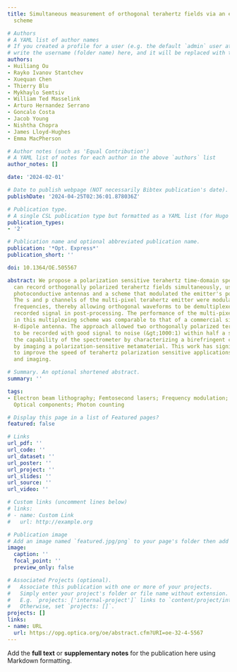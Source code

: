 ```yaml
---
title: Simultaneous measurement of orthogonal terahertz fields via an emission multiplexing
  scheme

# Authors
# A YAML list of author names
# If you created a profile for a user (e.g. the default `admin` user at `content/authors/admin/`), 
# write the username (folder name) here, and it will be replaced with their full name and linked to their profile.
authors:
- Huiliang Ou
- Rayko Ivanov Stantchev
- Xuequan Chen
- Thierry Blu
- Mykhaylo Semtsiv
- William Ted Masselink
- Arturo Hernandez Serrano
- Goncalo Costa
- Jacob Young
- Nishtha Chopra
- James Lloyd-Hughes
- Emma MacPherson

# Author notes (such as 'Equal Contribution')
# A YAML list of notes for each author in the above `authors` list
author_notes: []

date: '2024-02-01'

# Date to publish webpage (NOT necessarily Bibtex publication's date).
publishDate: '2024-04-25T02:36:01.878036Z'

# Publication type.
# A single CSL publication type but formatted as a YAML list (for Hugo requirements).
publication_types:
- '2'

# Publication name and optional abbreviated publication name.
publication: '*Opt. Express*'
publication_short: ''

doi: 10.1364/OE.505567

abstract: We propose a polarization sensitive terahertz time-domain spectrometer that
  can record orthogonally polarized terahertz fields simultaneously, using fibre-coupled
  photoconductive antennas and a scheme that modulated the emitter's polarization.
  The s and p channels of the multi-pixel terahertz emitter were modulated at different
  frequencies, thereby allowing orthogonal waveforms to be demultiplexed from the
  recorded signal in post-processing. The performance of the multi-pixel emitter used
  in this multiplexing scheme was comparable to that of a commercial single-polarization
  H-dipole antenna. The approach allowed two orthogonally polarized terahertz pulses
  to be recorded with good signal to noise (&gt;1000:1) within half a second. We verified
  the capability of the spectrometer by characterizing a birefringent crystal and
  by imaging a polarization-sensitive metamaterial. This work has significant potential
  to improve the speed of terahertz polarization sensitive applications, such as ellipsometry
  and imaging.

# Summary. An optional shortened abstract.
summary: ''

tags:
- Electron beam lithography; Femtosecond lasers; Frequency modulation; Laser beams;
  Optical components; Photon counting

# Display this page in a list of Featured pages?
featured: false

# Links
url_pdf: ''
url_code: ''
url_dataset: ''
url_poster: ''
url_project: ''
url_slides: ''
url_source: ''
url_video: ''

# Custom links (uncomment lines below)
# links:
# - name: Custom Link
#   url: http://example.org

# Publication image
# Add an image named `featured.jpg/png` to your page's folder then add a caption below.
image:
  caption: ''
  focal_point: ''
  preview_only: false

# Associated Projects (optional).
#   Associate this publication with one or more of your projects.
#   Simply enter your project's folder or file name without extension.
#   E.g. `projects: ['internal-project']` links to `content/project/internal-project/index.md`.
#   Otherwise, set `projects: []`.
projects: []
links:
- name: URL
  url: https://opg.optica.org/oe/abstract.cfm?URI=oe-32-4-5567
---
```


Add the **full text** or **supplementary notes** for the publication here using Markdown formatting.
